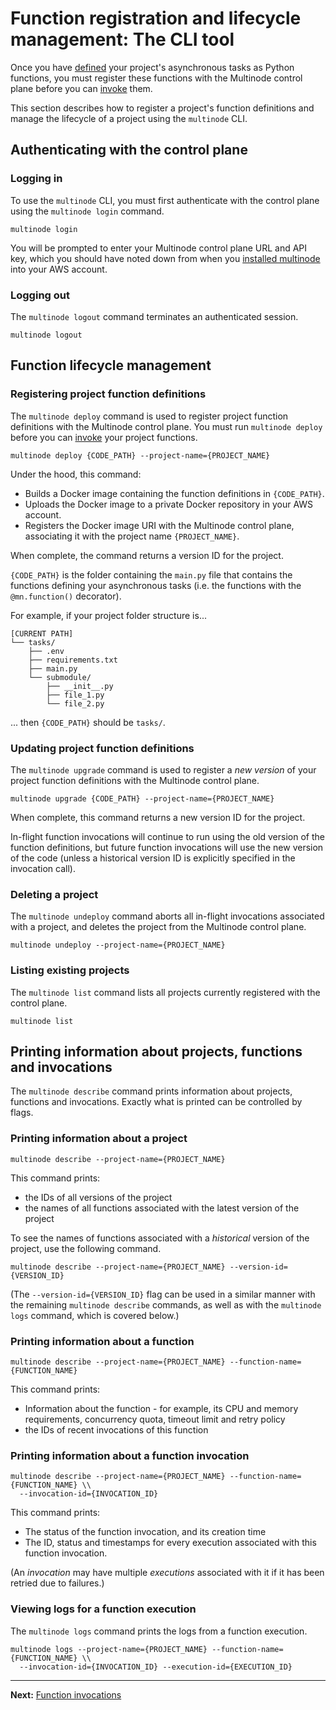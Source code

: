 # Function registration and lifecycle management: The CLI tool

Once you have [defined](./definitions.md) your project's asynchronous tasks as Python functions,
you must register these functions with the Multinode control plane before
you can [invoke](./invocations.md#start) them.

This section describes how to register a project's function definitions and manage
the lifecycle of a project using the `multinode` CLI.


## Authenticating with the control plane

### Logging in

To use the `multinode` CLI, you must first authenticate with the control plane
using the `multinode login` command.

```commandline
multinode login
```

You will be prompted to enter your Multinode control plane URL and API key,
which you should have noted down from when you [installed multinode](../../aws-infra/README.md)
into your AWS account.


### Logging out

The `multinode logout` command terminates an authenticated session.

```commandline
multinode logout
```


## Function lifecycle management

### Registering project function definitions

The `multinode deploy` command is used to register project function definitions with
the Multinode control plane. You must run `multinode deploy` before you can
[invoke](./invocations.md#start) your project functions.

```commandline
multinode deploy {CODE_PATH} --project-name={PROJECT_NAME}
```

Under the hood, this command:
- Builds a Docker image containing the function definitions in `{CODE_PATH}`.
- Uploads the Docker image to a private Docker repository in your AWS account.
- Registers the Docker image URI with the Multinode control plane,
associating it with the project name `{PROJECT_NAME}`.

When complete, the command returns a version ID for the project.

`{CODE_PATH}` is the folder containing the `main.py` file that contains the functions defining
your asynchronous tasks (i.e. the functions with the `@mn.function()` decorator).

For example, if your project folder structure is...

```
[CURRENT PATH]
└── tasks/
    ├── .env
    ├── requirements.txt
    ├── main.py
    └── submodule/
        ├── __init__.py
        ├── file_1.py
        └── file_2.py
```

... then `{CODE_PATH}` should be `tasks/`.


### Updating project function definitions

The `multinode upgrade` command is used to register a _new version_ of your project function definitions
with the Multinode control plane.

```commandline
multinode upgrade {CODE_PATH} --project-name={PROJECT_NAME}
```

When complete, this command returns a new version ID for the project.

In-flight function invocations will continue to run using the old version of the function definitions,
but future function invocations will use the new version of the code (unless a historical version ID
is explicitly specified in the invocation call).


### Deleting a project

The `multinode undeploy` command aborts all in-flight invocations associated with a project,
and deletes the project from the Multinode control plane.

```commandline
multinode undeploy --project-name={PROJECT_NAME}
```


### Listing existing projects

The `multinode list` command lists all projects currently registered with the control plane.

```commandline
multinode list
```


## Printing information about projects, functions and invocations

The `multinode describe` command prints information about projects, functions and invocations.
Exactly what is printed can be controlled by flags.


### Printing information about a project

```commandline
multinode describe --project-name={PROJECT_NAME}
```

This command prints:
- the IDs of all versions of the project
- the names of all functions associated with the latest version of the project

To see the names of functions associated with a _historical_ version of the project, use the following command.
```commandline
multinode describe --project-name={PROJECT_NAME} --version-id={VERSION_ID}
```

(The `--version-id={VERSION_ID}` flag can be used in a similar manner with the remaining
`multinode describe` commands, as well as with the `multinode logs` command, which is covered below.)


### Printing information about a function

```commandline
multinode describe --project-name={PROJECT_NAME} --function-name={FUNCTION_NAME}
```

This command prints:
- Information about the function - for example, its CPU and memory requirements, concurrency quota,
timeout limit and retry policy
- the IDs of recent invocations of this function


### Printing information about a function invocation

```commandline
multinode describe --project-name={PROJECT_NAME} --function-name={FUNCTION_NAME} \\
  --invocation-id={INVOCATION_ID}
```

This command prints:
- The status of the function invocation, and its creation time
- The ID, status and timestamps for every execution associated with this function invocation.

(An _invocation_ may have multiple _executions_ associated with it if it has been retried due to failures.)


### Viewing logs for a function execution

The `multinode logs` command prints the logs from a function execution.

```commandline
multinode logs --project-name={PROJECT_NAME} --function-name={FUNCTION_NAME} \\
  --invocation-id={INVOCATION_ID} --execution-id={EXECUTION_ID}
```

---

**Next:** [Function invocations](./invocations.md)
